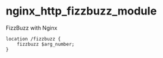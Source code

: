 # nginx_http_fizzbuzz_module

FizzBuzz with Nginx

```
location /fizzbuzz {
    fizzbuzz $arg_number;
}
```
